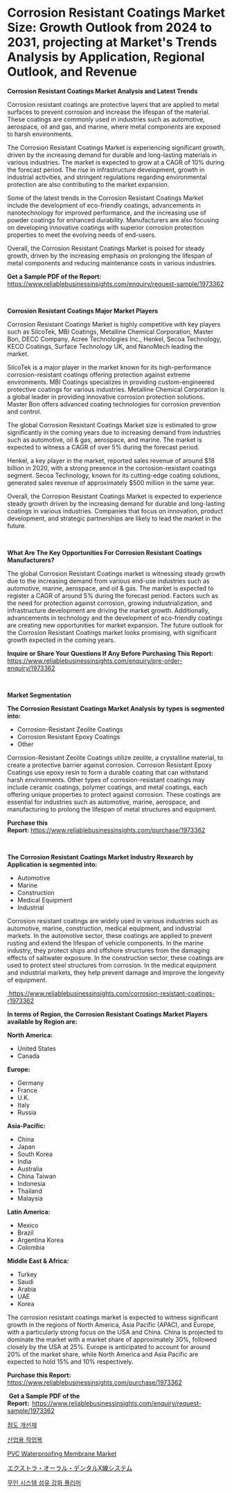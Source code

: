 <p><h1>Corrosion Resistant Coatings Market Size: Growth Outlook from 2024 to 2031, projecting at Market's Trends Analysis by Application, Regional Outlook, and Revenue</h1></p><p><strong>Corrosion Resistant Coatings Market Analysis and Latest Trends</strong></p>
<p><p>Corrosion resistant coatings are protective layers that are applied to metal surfaces to prevent corrosion and increase the lifespan of the material. These coatings are commonly used in industries such as automotive, aerospace, oil and gas, and marine, where metal components are exposed to harsh environments.</p><p>The Corrosion Resistant Coatings Market is experiencing significant growth, driven by the increasing demand for durable and long-lasting materials in various industries. The market is expected to grow at a CAGR of 10% during the forecast period. The rise in infrastructure development, growth in industrial activities, and stringent regulations regarding environmental protection are also contributing to the market expansion.</p><p>Some of the latest trends in the Corrosion Resistant Coatings Market include the development of eco-friendly coatings, advancements in nanotechnology for improved performance, and the increasing use of powder coatings for enhanced durability. Manufacturers are also focusing on developing innovative coatings with superior corrosion protection properties to meet the evolving needs of end-users.</p><p>Overall, the Corrosion Resistant Coatings Market is poised for steady growth, driven by the increasing emphasis on prolonging the lifespan of metal components and reducing maintenance costs in various industries.</p></p>
<p><strong>Get a Sample PDF of the Report:&nbsp;</strong> <a href="https://www.reliablebusinessinsights.com/enquiry/request-sample/1973362">https://www.reliablebusinessinsights.com/enquiry/request-sample/1973362</a></p>
<p>&nbsp;</p>
<p><strong>Corrosion Resistant Coatings Major Market Players</strong></p>
<p><p>Corrosion Resistant Coatings Market is highly competitive with key players such as SilcoTek, MBI Coatings, Metalline Chemical Corporation, Master Bon, DECC Company, Acree Technologies Inc., Henkel, Secoa Technology, KECO Coatings, Surface Technology UK, and NanoMech leading the market.</p><p>SilcoTek is a major player in the market known for its high-performance corrosion-resistant coatings offering protection against extreme environments. MBI Coatings specializes in providing custom-engineered protective coatings for various industries. Metalline Chemical Corporation is a global leader in providing innovative corrosion protection solutions. Master Bon offers advanced coating technologies for corrosion prevention and control.</p><p>The global Corrosion Resistant Coatings Market size is estimated to grow significantly in the coming years due to increasing demand from industries such as automotive, oil & gas, aerospace, and marine. The market is expected to witness a CAGR of over 5% during the forecast period.</p><p>Henkel, a key player in the market, reported sales revenue of around $18 billion in 2020, with a strong presence in the corrosion-resistant coatings segment. Secoa Technology, known for its cutting-edge coating solutions, generated sales revenue of approximately $500 million in the same year.</p><p>Overall, the Corrosion Resistant Coatings Market is expected to experience steady growth driven by the increasing demand for durable and long-lasting coatings in various industries. Companies that focus on innovation, product development, and strategic partnerships are likely to lead the market in the future.</p></p>
<p>&nbsp;</p>
<p><strong>What Are The Key Opportunities For Corrosion Resistant Coatings Manufacturers?</strong></p>
<p><p>The global Corrosion Resistant Coatings market is witnessing steady growth due to the increasing demand from various end-use industries such as automotive, marine, aerospace, and oil & gas. The market is expected to register a CAGR of around 5% during the forecast period. Factors such as the need for protection against corrosion, growing industrialization, and infrastructure development are driving the market growth. Additionally, advancements in technology and the development of eco-friendly coatings are creating new opportunities for market expansion. The future outlook for the Corrosion Resistant Coatings market looks promising, with significant growth expected in the coming years.</p></p>
<p><strong>Inquire or Share Your Questions If Any Before Purchasing This Report:</strong> <a href="https://www.reliablebusinessinsights.com/enquiry/pre-order-enquiry/1973362">https://www.reliablebusinessinsights.com/enquiry/pre-order-enquiry/1973362</a></p>
<p>&nbsp;</p>
<p><strong>Market Segmentation</strong></p>
<p><strong>The Corrosion Resistant Coatings Market Analysis by types is segmented into:</strong></p>
<p><ul><li>Corrosion-Resistant Zeolite Coatings</li><li>Corrosion Resistant Epoxy Coatings</li><li>Other</li></ul></p>
<p><p>Corrosion-Resistant Zeolite Coatings utilize zeolite, a crystalline material, to create a protective barrier against corrosion. Corrosion Resistant Epoxy Coatings use epoxy resin to form a durable coating that can withstand harsh environments. Other types of corrosion-resistant coatings may include ceramic coatings, polymer coatings, and metal coatings, each offering unique properties to protect against corrosion. These coatings are essential for industries such as automotive, marine, aerospace, and manufacturing to prolong the lifespan of metal structures and equipment.</p></p>
<p><strong>Purchase this Report:&nbsp;</strong><a href="https://www.reliablebusinessinsights.com/purchase/1973362">https://www.reliablebusinessinsights.com/purchase/1973362</a></p>
<p>&nbsp;</p>
<p><strong>The Corrosion Resistant Coatings Market Industry Research by Application is segmented into:</strong></p>
<p><ul><li>Automotive</li><li>Marine</li><li>Construction</li><li>Medical Equipment</li><li>Industrial</li></ul></p>
<p><p>Corrosion resistant coatings are widely used in various industries such as automotive, marine, construction, medical equipment, and industrial markets. In the automotive sector, these coatings are applied to prevent rusting and extend the lifespan of vehicle components. In the marine industry, they protect ships and offshore structures from the damaging effects of saltwater exposure. In the construction sector, these coatings are used to protect steel structures from corrosion. In the medical equipment and industrial markets, they help prevent damage and improve the longevity of equipment.</p></p>
<p><a href="https://www.reliablebusinessinsights.com/corrosion-resistant-coatings-r1973362">&nbsp;https://www.reliablebusinessinsights.com/corrosion-resistant-coatings-r1973362</a></p>
<p><strong>In terms of Region, the Corrosion Resistant Coatings Market Players available by Region are:</strong></p>
<p>
    <p> <strong> North America: </strong>
        <ul>
            <li>United States</li>
            <li>Canada</li>
        </ul>
        </p> 
    <p> <strong> Europe: </strong>
        <ul>
            <li>Germany</li>
            <li>France</li>
            <li>U.K.</li>
            <li>Italy</li>
            <li>Russia</li>
        </ul>
        </p> 
    <p> <strong> Asia-Pacific: </strong>
        <ul>
            <li>China</li>
            <li>Japan</li>
            <li>South Korea</li>
            <li>India</li>
            <li>Australia</li>
            <li>China Taiwan</li>
            <li>Indonesia</li>
            <li>Thailand</li>
            <li>Malaysia</li>
        </ul>
        </p> 
    <p> <strong> Latin America: </strong>
        <ul>
            <li>Mexico</li>
            <li>Brazil</li>
            <li>Argentina Korea</li>
            <li>Colombia</li>
        </ul>
        </p> 
    <p> <strong> Middle East & Africa: </strong>
        <ul>
            <li>Turkey</li>
            <li>Saudi</li>
            <li>Arabia</li>
            <li>UAE</li>
            <li>Korea</li>
        </ul>
    </p>
    </p>
<p><p>The corrosion resistant coatings market is expected to witness significant growth in the regions of North America, Asia Pacific (APAC), and Europe, with a particularly strong focus on the USA and China. China is projected to dominate the market with a market share of approximately 30%, followed closely by the USA at 25%. Europe is anticipated to account for around 20% of the market share, while North America and Asia Pacific are expected to hold 15% and 10% respectively.</p></p>
<p><strong>Purchase this Report: </strong><a href="https://www.reliablebusinessinsights.com/purchase/1973362">https://www.reliablebusinessinsights.com/purchase/1973362</a></p>
<p>&nbsp;<strong>Get a Sample PDF of the Report:&nbsp;&nbsp;</strong><a href="https://www.reliablebusinessinsights.com/enquiry/request-sample/1973362">https://www.reliablebusinessinsights.com/enquiry/request-sample/1973362</a></p>
<p><strong></strong></p>
<p><p><a href="https://medium.com/@anvil67678789/2024%EB%85%84%EB%B6%80%ED%84%B0-2031%EB%85%84%EA%B9%8C%EC%A7%80%EC%9D%98-%EC%A0%90%EB%8F%84-%ED%96%A5%EC%83%81%EC%A0%9C-%EC%8B%9C%EC%9E%A5-%EC%A0%84%EB%A7%9D-%EB%B0%8F-%EC%98%88%EC%B8%A1-91971ec7637c">점도 개선제</a></p><p><a href="https://medium.com/@anvil67678789/%EC%82%B0%EC%97%85%EC%9A%A9-%EC%9E%91%EC%97%85%EB%B3%B5-%EC%8B%9C%EC%9E%A5-%EC%A0%90%EC%9C%A0%EC%9C%A8-%EB%B0%8F-%EC%8B%9C%EC%9E%A5-%EB%B6%84%EC%84%9D-%EC%84%B1%EC%9E%A5-%EB%8F%99%ED%96%A5-%EB%B0%8F-2024-2031-%EA%B8%B0%EA%B0%84%EC%97%90-%EB%8C%80%ED%95%9C-%EC%98%88%EC%B8%A1-9ca543b937d3">산업용 작업복</a></p><p><a href="https://github.com/globismark/Market-Research-Report-List-3/blob/main/pvc-waterproofing-membrane-market.md">PVC Waterproofing Membrane Market</a></p><p><a href="https://github.com/MacyOrn/Market-Research-Report-List-1/blob/main/2987660135239.md">エクストラ・オーラル・デンタルX線システム</a></p><p><a href="https://github.com/royErdmtyan906778/Market-Research-Report-List-2/blob/main/4217904140724.md">무인 시스템 섬유 강화 폴리머</a></p></p>